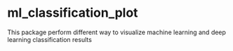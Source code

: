 # ml_classification_plot
This package perform different way to visualize machine learning  and deep learning classification results
